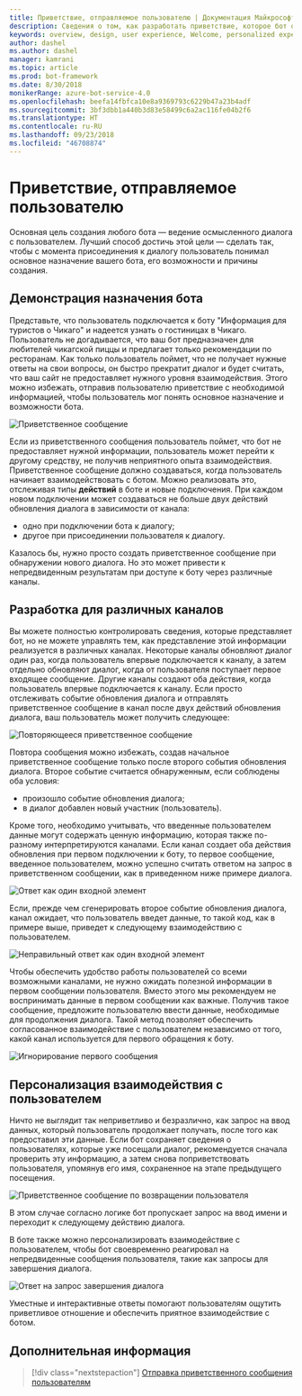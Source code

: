 ```yaml
---
title: Приветствие, отправляемое пользователю | Документация Майкрософт
description: Сведения о том, как разработать приветствие, которое бот отправляет пользователю.
keywords: overview, design, user experience, Welcome, personalized experience
author: dashel
ms.author: dashel
manager: kamrani
ms.topic: article
ms.prod: bot-framework
ms.date: 8/30/2018
monikerRange: azure-bot-service-4.0
ms.openlocfilehash: beefa14fbfca10e8a9369793c6229b47a23b4adf
ms.sourcegitcommit: 3bf3dbb1a440b3d83e58499c6a2ac116fe04b2f6
ms.translationtype: HT
ms.contentlocale: ru-RU
ms.lasthandoff: 09/23/2018
ms.locfileid: "46708874"
---
```

# <a name="welcoming-the-user"></a>Приветствие, отправляемое пользователю

Основная цель создания любого бота — ведение осмысленного диалога с пользователем. Лучший способ достичь этой цели — сделать так, чтобы с момента присоединения к диалогу пользователь понимал основное назначение вашего бота, его возможности и причины создания.

## <a name="show-your-purpose"></a>Демонстрация назначения бота

Представьте, что пользователь подключается к боту "Информация для туристов о Чикаго" и надеется узнать о гостиницах в Чикаго. Пользователь не догадывается, что ваш бот предназначен для любителей чикагской пиццы и предлагает только рекомендации по ресторанам. Как только пользователь поймет, что не получает нужные ответы на свои вопросы, он быстро прекратит диалог и будет считать, что ваш сайт не предоставляет нужного уровня взаимодействия. Этого можно избежать, отправив пользователю приветствие с необходимой информацией, чтобы пользователь мог понять основное назначение и возможности бота. 

![Приветственное сообщение](./media/welcome_message.png)

Если из приветственного сообщения пользователь поймет, что бот не предоставляет нужной информации, пользователь может перейти к другому средству, не получив неприятного опыта взаимодействия.
Приветственное сообщение должно создаваться, когда пользователь начинает взаимодействовать с ботом. Можно реализовать это, отслеживая типы **действий** в боте и новые подключения. При каждом новом подключении может создаваться не больше двух действий обновления диалога в зависимости от канала:

- одно при подключении бота к диалогу;
- другое при присоединении пользователя к диалогу.

Казалось бы, нужно просто создать приветственное сообщение при обнаружении нового диалога. Но это может привести к непредвиденным результатам при доступе к боту через различные каналы.

## <a name="design-for-different-channels"></a>Разработка для различных каналов

Вы можете полностью контролировать сведения, которые представляет бот, но не можете управлять тем, как представление этой информации реализуется в различных каналах. Некоторые каналы обновляют диалог один раз, когда пользователь впервые подключается к каналу, а затем отдельно обновляют диалог, когда от пользователя поступает первое входящее сообщение. Другие каналы создают оба действия, когда пользователь впервые подключается к каналу. Если просто отслеживать событие обновления диалога и отправлять приветственное сообщение в канал после двух действий обновления диалога, ваш пользователь может получить следующее:

![Повторяющееся приветственное сообщение](./media/double_welcome_message.png)

Повтора сообщения можно избежать, создав начальное приветственное сообщение только после второго события обновления диалога. Второе событие считается обнаруженным, если соблюдены оба условия:
- произошло событие обновления диалога;
- в диалог добавлен новый участник (пользователь).

Кроме того, необходимо учитывать, что введенные пользователем данные могут содержать ценную информацию, которая также по-разному интерпретируются каналами. Если канал создает оба действия обновления при первом подключении к боту, то первое сообщение, введенное пользователем, можно успешно считать ответом на запрос в приветственном сообщении, как в приведенном ниже примере диалога.

![Ответ как один входной элемент](./media/single_input_response.png)

Если, прежде чем сгенерировать второе событие обновления диалога, канал ожидает, что пользователь введет данные, то такой код, как в примере выше, приведет к следующему взаимодействию с пользователем.

![Неправильный ответ как один входной элемент](./media/single_input_wrong_response.png)

Чтобы обеспечить удобство работы пользователей со всеми возможными каналами, не нужно ожидать полезной информации в первом сообщении пользователя. Вместо этого мы рекомендуем не воспринимать данные в первом сообщении как важные. Получив такое сообщение, предложите пользователю ввести данные, необходимые для продолжения диалога. Такой метод позволяет обеспечить согласованное взаимодействие с пользователем независимо от того, какой канал используется для первого обращения к боту.

![Игнорирование первого сообщения](./media/no_first_input_response.png)

## <a name="personalize-the-user-experience"></a>Персонализация взаимодействия с пользователем

Ничто не выглядит так неприветливо и безразлично, как запрос на ввод данных, который пользователь продолжает получать, после того как предоставил эти данные. Если бот сохраняет сведения о пользователях, которые уже посещали диалог, рекомендуется сначала проверить эту информацию, а затем снова поприветствовать пользователя, упомянув его имя, сохраненное на этапе предыдущего посещения. 

![Приветственное сообщение по возвращении пользователя](./media/welcome_back.png)

В этом случае согласно логике бот пропускает запрос на ввод имени и переходит к следующему действию диалога.

В боте также можно персонализировать взаимодействие с пользователем, чтобы бот своевременно реагировал на непредвиденные сообщения пользователя, такие как запросы для завершения диалога.

![Ответ на запрос завершения диалога](./media/respond_to_exit.png)

Уместные и интерактивные ответы помогают пользователям ощутить приветливое отношение и обеспечить приятное взаимодействие с ботом.

## <a name="next-steps"></a>Дополнительная информация
> [!div class="nextstepaction"]
> [Отправка приветственного сообщения пользователям](bot-builder-send-welcome-message.md)
